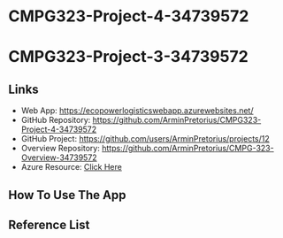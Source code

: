 # CMPG323-Project-4-34739572
# CMPG323-Project-3-34739572
## Links
* Web App: https://ecopowerlogisticswebapp.azurewebsites.net/
* GitHub Repository: https://github.com/ArminPretorius/CMPG323-Project-4-34739572
* GitHub Project: https://github.com/users/ArminPretorius/projects/12
* Overview Repository: https://github.com/ArminPretorius/CMPG-323-Overview-34739572
* Azure Resource: [Click Here](https://portal.azure.com/?Microsoft_Azure_Education_correlationId=2160cbc2-47cc-417e-bb38-7a2df218a389&Microsoft_Azure_Education_newA4E=true&Microsoft_Azure_Education_asoSubGuid=5f0ef465-c7e9-43e6-a30d-450ef26e6856#@nwuac.onmicrosoft.com/resource/subscriptions/5f0ef465-c7e9-43e6-a30d-450ef26e6856/resourceGroups/CMPG323/overview)
## How To Use The App
## Reference List
